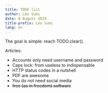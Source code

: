 ```yaml
---
title: TODO list
author: Léo Sumi
date: 8 August 2019
title-prefix: Léo Sumi
lang: en
...
```


The goal is simple: reach TODO.clear().

Articles:

* Accounts only need username and password
* Caps lock: from useless to indispensable
* HTTP status codes in a nutshell
* PDF are awesome
* You do not need social media
* ~~free (as in freedom) software~~
